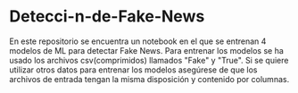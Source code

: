 # Detecci-n-de-Fake-News
En este repositorio se encuentra un notebook en el que se entrenan 4 modelos de ML para detectar Fake News. Para entrenar los modelos se ha usado los archivos csv(comprimidos) llamados "Fake" y "True". Si se quiere utilizar otros datos para entrenar los modelos asegúrese de que los archivos de entrada tengan la misma disposición y contenido por columnas.
